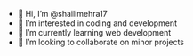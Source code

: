- 👋 Hi, I’m @shailimehra17
- 👀 I’m interested in coding and development
- 🌱 I’m currently learning web development
- 💞️ I’m looking to collaborate on minor projects

<!---
shailimehra17/shailimehra17 is a ✨ special ✨ repository because its `README.md` (this file) appears on your GitHub profile.
You can click the Preview link to take a look at your changes.
--->

